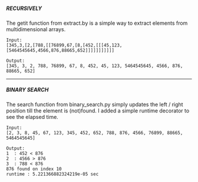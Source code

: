 ##### RECURSIVELY

The getit function from extract.by is a simple way to extract elements from multidimensional arrays.
```
Input:
[345,3,[2,[788,[[76899,67,[8,[452,[[[45,123,[5464545645,4566,876,88665,652]]]]]]]]]]]
```

```
Output:
[345, 3, 2, 788, 76899, 67, 8, 452, 45, 123, 5464545645, 4566, 876, 88665, 652]
```
---

##### BINARY SEARCH

The search function from binary_search.py simply updates the left / right position till the element is (not)found.
I added a simple runtime decorator to see the elapsed time. 

```
Input:
[2, 3, 8, 45, 67, 123, 345, 452, 652, 788, 876, 4566, 76899, 88665, 5464545645]
```
```
Output:
1  : 452 < 876
2  : 4566 > 876
3  : 788 < 876
876 found on index 10
runtime : 5.221366882324219e-05 sec
```

